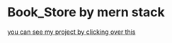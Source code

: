 # Book_Store by mern stack
[you can see my project by clicking over this](https://book-store-sanjoy.netlify.app)
